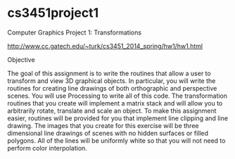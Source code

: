 # cs3451project1
Computer Graphics Project 1: Transformations

http://www.cc.gatech.edu/~turk/cs3451_2014_spring/hw1/hw1.html

Objective

The goal of this assignment is to write the routines that allow a user to transform and view 3D graphical objects. In particular, you will write the routines for creating line drawings of both orthographic and perspective scenes. You will use Processing to write all of this code. The transformation routines that you create will implement a matrix stack and will allow you to arbitrarily rotate, translate and scale an object. To make this assignment easier, routines will be provided for you that implement line clipping and line drawing. The images that you create for this exercise will be three dimensional line drawings of scenes with no hidden surfaces or filled polygons. All of the lines will be uniformly white so that you will not need to perform color interpolation.

